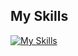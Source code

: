 ## My Skills
[![My Skills](https://skillicons.dev/icons?i=html,python,docker,flask,java,vscode,godot,idea,discord)](https://skillicons.dev)
